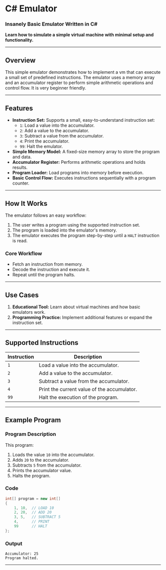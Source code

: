 # **C# Emulator**

### **Insanely Basic Emulator Written in C#**
**Learn how to simulate a simple virtual machine with minimal setup and functionality.**

---

## **Overview**
This simple emulator demonstrates how to implement a vm that can execute a small set of predefined instructions. The emulator uses a memory array and an accumulator register to perform simple arithmetic operations and control flow. It is very beginner friendly.

---

## **Features**
- **Instruction Set:** Supports a small, easy-to-understand instruction set:
  - `1`: Load a value into the accumulator.
  - `2`: Add a value to the accumulator.
  - `3`: Subtract a value from the accumulator.
  - `4`: Print the accumulator.
  - `99`: Halt the emulator.
- **Simple Memory Model:** A fixed-size memory array to store the program and data.
- **Accumulator Register:** Performs arithmetic operations and holds results.
- **Program Loader:** Load programs into memory before execution.
- **Basic Control Flow:** Executes instructions sequentially with a program counter.

---

## **How It Works**
The emulator follows an easy workflow:
1. The user writes a program using the supported instruction set.
2. The program is loaded into the emulator's memory.
3. The emulator executes the program step-by-step until a `HALT` instruction is read.

### **Core Workflow**
- Fetch an instruction from memory.
- Decode the instruction and execute it.
- Repeat until the program halts.

---

## **Use Cases**
1. **Educational Tool:** Learn about virtual machines and how basic emulators work.
2. **Programming Practice:** Implement additional features or expand the instruction set.

---

## **Supported Instructions**
| Instruction | Description                                     |
|-------------|-------------------------------------------------|
| `1`         | Load a value into the accumulator.             |
| `2`         | Add a value to the accumulator.                |
| `3`         | Subtract a value from the accumulator.         |
| `4`         | Print the current value of the accumulator.    |
| `99`        | Halt the execution of the program.             |

---

## **Example Program**
### **Program Description**
This program:
1. Loads the value `10` into the accumulator.
2. Adds `20` to the accumulator.
3. Subtracts `5` from the accumulator.
4. Prints the accumulator value.
5. Halts the program.

### **Code**
```csharp
int[] program = new int[]
{
    1, 10,  // LOAD 10
    2, 20,  // ADD 20
    3, 5,   // SUBTRACT 5
    4,      // PRINT
    99      // HALT
};
```

### **Output**
```
Accumulator: 25
Program halted.
```

---
